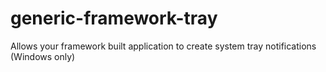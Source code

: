 generic-framework-tray
======================

Allows your framework built application to create system tray notifications (Windows only)